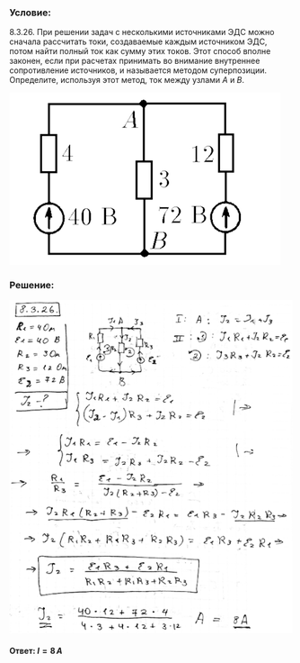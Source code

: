 ###  Условие:

$8.3.26.$ При решении задач с несколькими источниками ЭДС можно сначала рассчитать токи, создаваемые каждым источником ЭДС, потом найти полный ток как сумму этих токов. Этот способ вполне законен, если при расчетах принимать во внимание внутреннее сопротивление источников, и называется методом суперпозиции. Определите, используя этот метод, ток между узлами $A$ и $B$.

![К задаче $8.3.26$|483x306, 35%](../../img/8.3.26/8.3.26.png)

###  Решение:

![|544x639, 67%](../../img/8.3.26/1.png)

#### Ответ: $I = 8 \,А$